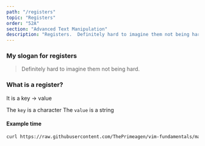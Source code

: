 ```yaml
---
path: "/registers"
topic: "Registers"
order: "52A"
section: "Advanced Text Manipulation"
description: "Registers.  Definitely hard to imagine them not being hard."
---
```


### My slogan for registers

> Definitely hard to imagine them not being hard.

### What is a register?
It is a key -> value

The `key` is a character
The `value` is a string

#### Example time
```bash
curl https://raw.githubusercontent.com/ThePrimeagen/vim-fundamentals/master/course-website/lessons/exercise-5-registers.md > exercise.md && vim exercise.md
```

